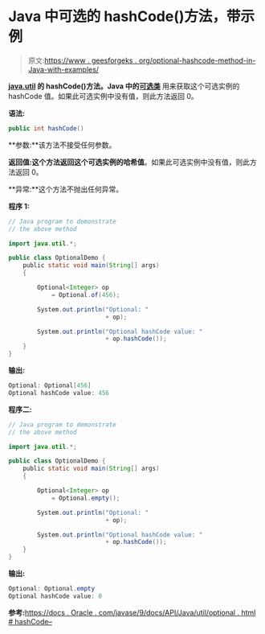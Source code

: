 # Java 中可选的 hashCode()方法，带示例

> 原文:[https://www . geesforgeks . org/optional-hashcode-method-in-Java-with-examples/](https://www.geeksforgeeks.org/optional-hashcode-method-in-java-with-examples/)

**[java.util](https://www.geeksforgeeks.org/java-util-package-java/) 的 hashCode()方法。Java 中的[可选类](https://www.geeksforgeeks.org/java-8-optional-class/)** 用来获取这个可选实例的 hashCode 值。如果此可选实例中没有值，则此方法返回 0。

**语法:**

```java
public int hashCode()

```

**参数:**该方法不接受任何参数。

**返回值:**这个方法返回这个可选实例的**哈希值**。如果此可选实例中没有值，则此方法返回 0。

**异常:**这个方法不抛出任何异常。

**程序 1:**

```java
// Java program to demonstrate
// the above method

import java.util.*;

public class OptionalDemo {
    public static void main(String[] args)
    {

        Optional<Integer> op
            = Optional.of(456);

        System.out.println("Optional: "
                           + op);

        System.out.println("Optional hashCode value: "
                           + op.hashCode());
    }
}
```

**输出:**

```java
Optional: Optional[456]
Optional hashCode value: 456

```

**程序二:**

```java
// Java program to demonstrate
// the above method

import java.util.*;

public class OptionalDemo {
    public static void main(String[] args)
    {

        Optional<Integer> op
            = Optional.empty();

        System.out.println("Optional: "
                           + op);

        System.out.println("Optional hashCode value: "
                           + op.hashCode());
    }
}
```

**输出:**

```java
Optional: Optional.empty
Optional hashCode value: 0

```

**参考:**[https://docs . Oracle . com/javase/9/docs/API/Java/util/optional . html # hashCode–](https://docs.oracle.com/javase/9/docs/api/java/util/Optional.html#hashCode--)